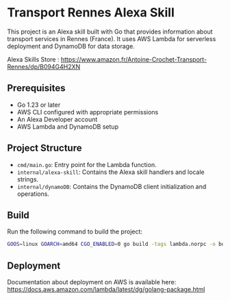 # Transport Rennes Alexa Skill

This project is an Alexa skill built with Go that provides information about transport services in Rennes (France). It uses AWS Lambda for serverless deployment and DynamoDB for data storage.

Alexa Skills Store :
https://www.amazon.fr/Antoine-Crochet-Transport-Rennes/dp/B094G4H2XN

## Prerequisites

- Go 1.23 or later
- AWS CLI configured with appropriate permissions
- An Alexa Developer account
- AWS Lambda and DynamoDB setup

## Project Structure

- `cmd/main.go`: Entry point for the Lambda function.
- `internal/alexa-skill`: Contains the Alexa skill handlers and locale strings.
- `internal/dynamoDB`: Contains the DynamoDB client initialization and operations.

## Build

Run the following command to build the project:
```sh
GOOS=linux GOARCH=amd64 CGO_ENABLED=0 go build -tags lambda.norpc -o bootstrap cmd/main.go
```

## Deployment

Documentation about deployment on AWS is available here: https://docs.aws.amazon.com/lambda/latest/dg/golang-package.html